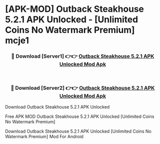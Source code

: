 # [APK-MOD] Outback Steakhouse 5.2.1 APK Unlocked - [Unlimited Coins No Watermark Premium] mcje1



<div align="center">
<h3>🔴 Download [Server1] 👉👉 <a href="https://momento.my/?title=Outback_Steakhouse_5.2.1_APK_Unlocked">Outback Steakhouse 5.2.1 APK Unlocked Mod Apk</a></h3><br>

<h3>🔴 Download [Server2] 👉👉 <a href="https://momento.my/?title=Outback_Steakhouse_5.2.1_APK_Unlocked">Outback Steakhouse 5.2.1 APK Unlocked Mod Apk</a></h3>
</div>



Download Outback Steakhouse 5.2.1 APK Unlocked 

Free APK MOD Outback Steakhouse 5.2.1 APK Unlocked [Unlimited Coins No Watermark Premium]

Download Outback Steakhouse 5.2.1 APK Unlocked [Unlimited Coins No Watermark Premium] Mod For Android
